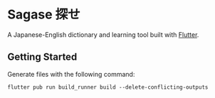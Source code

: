 # Sagase 探せ

A Japanese-English dictionary and learning tool built with [Flutter](https://docs.flutter.dev/).

## Getting Started

Generate files with the following command:

```flutter pub run build_runner build --delete-conflicting-outputs```
